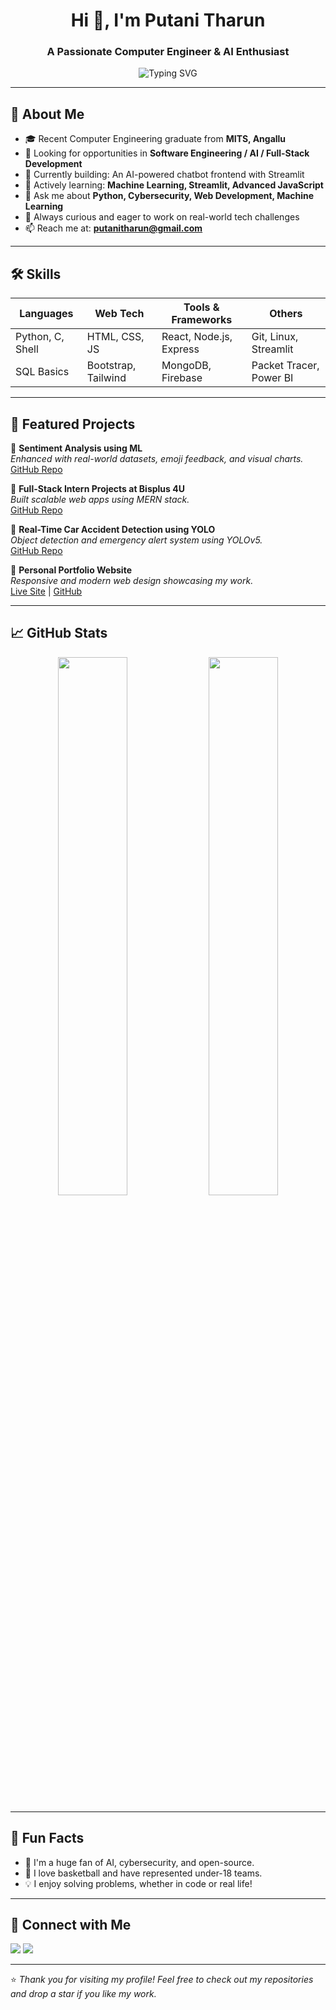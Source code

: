 <h1 align="center">Hi 👋, I'm Putani Tharun</h1>
<h3 align="center">A Passionate Computer Engineer & AI Enthusiast</h3>

<p align="center">
  <img src="https://readme-typing-svg.herokuapp.com?font=Fira+Code&pause=1000&color=00F7F7&center=true&vCenter=true&width=435&lines=Welcome+to+my+GitHub+Portfolio!;I'm+a+Developer+%7C+Learner+%7C+Tech+Explorer" alt="Typing SVG" />
</p>

---

## 🚀 About Me

- 🎓 Recent Computer Engineering graduate from **MITS, Angallu**
- 💼 Looking for opportunities in **Software Engineering / AI / Full-Stack Development**
- 🔭 Currently building: An AI-powered chatbot frontend with Streamlit
- 🌱 Actively learning: **Machine Learning, Streamlit, Advanced JavaScript**
- 💬 Ask me about **Python, Cybersecurity, Web Development, Machine Learning**
- 🧠 Always curious and eager to work on real-world tech challenges
- 📫 Reach me at: **putanitharun@gmail.com**

---

## 🛠️ Skills

| Languages         | Web Tech            | Tools & Frameworks       | Others                     |
|-------------------|---------------------|---------------------------|----------------------------|
| Python, C, Shell  | HTML, CSS, JS       | React, Node.js, Express   | Git, Linux, Streamlit      |
| SQL Basics        | Bootstrap, Tailwind | MongoDB, Firebase         | Packet Tracer, Power BI    |

---

## 🌟 Featured Projects

🔹 **Sentiment Analysis using ML**  
_Enhanced with real-world datasets, emoji feedback, and visual charts._  
[GitHub Repo](#)

🔹 **Full-Stack Intern Projects at Bisplus 4U**  
_Built scalable web apps using MERN stack._  
[GitHub Repo](#)

🔹 **Real-Time Car Accident Detection using YOLO**  
_Object detection and emergency alert system using YOLOv5._  
[GitHub Repo](#)

🔹 **Personal Portfolio Website**  
_Responsive and modern web design showcasing my work._  
[Live Site](#) | [GitHub](#)

---

## 📈 GitHub Stats

<p align="center">
  <img src="https://github-readme-stats.vercel.app/api?username=PutaniTharun&show_icons=true&theme=react" width="47%"/>
  <img src="https://github-readme-streak-stats.herokuapp.com/?user=PutaniTharun&theme=react" width="47%"/>
</p>

---

## 🧩 Fun Facts

- 🤖 I'm a huge fan of AI, cybersecurity, and open-source.
- 🏀 I love basketball and have represented under-18 teams.
- 💡 I enjoy solving problems, whether in code or real life!

---

## 🔗 Connect with Me

<p align="left">
  <a href="https://www.linkedin.com/in/putani-tharun" target="_blank"><img src="https://img.shields.io/badge/-LinkedIn-0A66C2?logo=linkedin&logoColor=white" /></a>
  <a href="mailto:putanitharun@gmail.com"><img src="https://img.shields.io/badge/-Email-D14836?style=flat&logo=gmail&logoColor=white" /></a>
</p>

---

⭐️ *Thank you for visiting my profile! Feel free to check out my repositories and drop a star if you like my work.*

